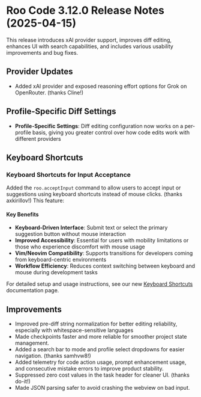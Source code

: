 # Roo Code 3.12.0 Release Notes (2025-04-15)

This release introduces xAI provider support, improves diff editing, enhances UI with search capabilities, and includes various usability improvements and bug fixes.

## Provider Updates

*   Added xAI provider and exposed reasoning effort options for Grok on OpenRouter. (thanks Cline!)

## Profile-Specific Diff Settings

*   **Profile-Specific Settings**: Diff editing configuration now works on a per-profile basis, giving you greater control over how code edits work with different providers

## Keyboard Shortcuts

### Keyboard Shortcuts for Input Acceptance

Added the `roo.acceptInput` command to allow users to accept input or suggestions using keyboard shortcuts instead of mouse clicks. (thanks axkirillov!) This feature:

#### Key Benefits

* **Keyboard-Driven Interface**: Submit text or select the primary suggestion button without mouse interaction
* **Improved Accessibility**: Essential for users with mobility limitations or those who experience discomfort with mouse usage
* **Vim/Neovim Compatibility**: Supports transitions for developers coming from keyboard-centric environments
* **Workflow Efficiency**: Reduces context switching between keyboard and mouse during development tasks

For detailed setup and usage instructions, see our new [Keyboard Shortcuts](/features/keyboard-shortcuts) documentation page.


## Improvements

*   Improved pre-diff string normalization for better editing reliability, especially with whitespace-sensitive languages
*   Made checkpoints faster and more reliable for smoother project state management.
*   Added a search bar to mode and profile select dropdowns for easier navigation. (thanks samhvw8!)
*   Added telemetry for code action usage, prompt enhancement usage, and consecutive mistake errors to improve product stability.
*   Suppressed zero cost values in the task header for cleaner UI. (thanks do-it!)
*   Made JSON parsing safer to avoid crashing the webview on bad input.